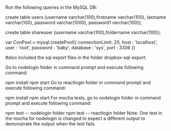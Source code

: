 Run the following queries in the MySQL DB:

create table users (username varchar(100),firstname varchar(100), lastname varchar(100), password varchar(1000), password1 varchar(100));

create table shareuser (username varchar(100),foldername varchar(100));

var ConPool = mysql.createPool({
    connectionLimit: 20,
    host     : 'localhost',
    user     : 'root',
    password : 'baby',
    database : 'sys',
    port	 : 3306
})

#also included the sql export files in the folder dropbox-sql-export.

Go to nodelogin folder in command prompt and execute following command:

npm install
npm start
Go to reactlogin folder in command prompt and execute following command:

npm install
npm start
For mocha tests, go to nodelogin folder in command prompt and execute following command:

npm test -- nodelogin folder
npm test -- reactlogin folder
Note: One test in the mocha for nodelogin is changed to expect a different output to demonstrate the output when the test fails.